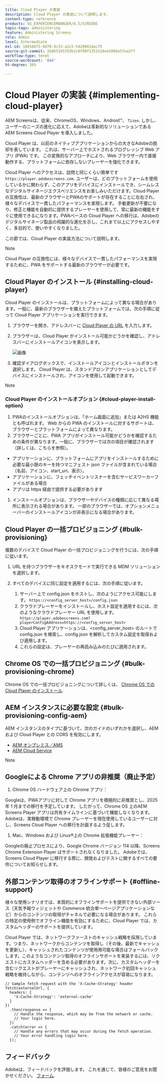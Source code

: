 ```yaml
---
title: Cloud Player の実装
description: Cloud Player の実装について説明します。
content-type: reference
products: SG_EXPERIENCEMANAGER/6.5/SCREENS
topic-tags: administering
feature: Administering Screens
role: Admin
level: Intermediate
exl-id: 184168f5-6070-4c33-a2c5-5429061dac75
source-git-commit: 2b865165793b1c0f90f1351518e41096a57ea2ff
workflow-type: tm+mt
source-wordcount: '844'
ht-degree: 36%

---
```


# Cloud Player の実装  {#implementing-cloud-player}

AEM Screensは、従来、ChromeOS、Windows、Android™、 `Tizen`. しかし、ユーザーのニーズの進化に応えて、Adobeは革新的なソリューションであるAEM Screens Cloud Player を導入しました。

Cloud Player は、以前のネイティブアプリケーションからの大きなAdobeの脱却を表しています。 これは、サーバー上でホストされるプログレッシブ Web アプリ (PWA) です。 この変換的なアプローチにより、Web ブラウザー内で直接動作する、プラットフォームに依存しないプレーヤーを強化できます。

Cloud Player へのアクセスは、訪問と同じくらい簡単です `https://player.adobescreens.com`. ユーザーは、どのプラットフォームを使用しているかに関わらず、このアプリをデバイスにインストールでき、シームレスなデジタルサイネージエクスペリエンスをお楽しみいただけます。Cloud Player の互換性は、最新のブラウザーとPWAのサポートが存在することに左右され、様々なデバイスで一貫したパフォーマンスを実現します。 手動更新が不要になり、修正と機能を自動的に提供するプレーヤーを使用して、常に最新の機能をすぐに使用できるになります。PWAベースの Cloud Player への移行は、Adobeのデジタルサイネージ製品の飛躍的な進化を示し、これまで以上にアクセスしやすく、多目的で、使いやすくなりました。

この節では、Cloud Player の実装方法について説明します。

>[!NOTE]
>
>Cloud Player の互換性には、様々なデバイスで一貫したパフォーマンスを実現するために、PWA をサポートする最新のブラウザーが必要です。

## Cloud Player のインストール {#installing-cloud-player}

Cloud Player のインストールは、プラットフォームによって異なる場合があります。一般に、最新のブラウザーを備えたプラットフォームでは、次の手順に従って Cloud Player アプリケーションを実行できます。

1. ブラウザーを開き、アドレスバーに [Cloud Player の URL](https://player.adobescreens.com) を入力します。
1. ブラウザーは、Cloud Player がインストール可能かどうかを確認し、アドレスバーにインストールアイコンを表示します。

   ![画像](/help/user-guide/assets/cloud-player-install.png)

1. 確認ダイアログボックスで、インストールアイコンとインストールボタンを選択します。 Cloud Player は、スタンドアロンアプリケーションとしてデバイスにインストールされ、アイコンを使用して起動できます。

>[!NOTE]
>
>### Cloud Player のインストールオプション {#cloud-player-install-option}
>
1. PWAのインストールオプションは、「ホーム画面に追加」または A2HS 機能とも呼ばれます。 Web からの PWA のインストールに対するサポートは、ブラウザーとプラットフォームによって異なります。
1. ブラウザーごとに、PWA アプリがインストール可能かどうかを確認するための条件が異なります。一般に、ブラウザーでは次の項目が確認されます（詳しくは、こちらを参照）。
>
* アプリケーションに、プラットフォームにアプリをインストールするために必要な最小限のキーを持つマニフェスト json ファイルが含まれている場合（名前、アイコン、start_url、表示）。
* アプリケーションに、フェッチイベントリスナーを含むサービスワーカーファイルがある場合
* アプリは https 経由で提供する必要があります
>
1. インストールオプションは、ブラウザーやデバイスの種類に応じて異なる場所に表示される場合があります。 一部のブラウザーでは、オプションメニューバーのインストールアイコンが非表示になる場合があります。

## Cloud Player の一括プロビジョニング {#bulk-provisioning}

複数のデバイスで Cloud Player の一括プロビジョニングを行うには、次の手順に従います。

1. URL を持つブラウザーをキオスクモードで実行できる MDM ソリューションを選択します。
1. すべてのデバイスに同じ設定を適用するには、次の手順に従います。

   1. サーバー上で config.json をホストし、次のようにアクセス可能にします。 `https://<config_server_host>/config.json`
   1. クラウドプレーヤーをインストールし、ホスト設定を適用するには、次のようなクラウドプレーヤー URL を使用します。 `https://player.adobescreens.com?playerConfigAddress=https://<config_server_host>`
   1. Cloud Player アプリケーションは、&lt;config_server_host> のルートで config.json を検索し、config.json を解析してカスタム設定を取得および適用します。
   1. これらの設定は、プレーヤーの再読み込みのたびに適用されます。

## Chrome OS での一括プロビジョニング {#bulk-provisioning-chrome}

Chrome OS での一括プロビジョニングについて詳しくは、 [Chrome OS での Cloud Player のインストール](https://main--screens-franklin-documentation--hlxscreens.hlx.page/updates/cloud-player/guides/chromeos-install-cloud-player).

## AEM インスタンスに必要な設定 {#bulk-provisioning-config-aem}

AEM インスタンスのタイプに基づいて、次のガイドのいずれかを選択し、AEM および Cloud Player との CORS を有効にします。
* [AEM オンプレミス／AMS](https://main--screens-franklin-documentation--hlxscreens.hlx.live/updates/cloud-player/guides/cors-settings-aem-onpremandams)
* [AEM Cloud Service](https://main--screens-franklin-documentation--hlxscreens.hlx.live/updates/cloud-player/guides/cors-settings-aem-cs)

>[!NOTE]
>
## Googleによる Chrome アプリの非推奨（廃止予定）
>
1. Chrome OS ハードウェア上の Chrome アプリ：
>
Googleは、PWAアプリに対して Chrome アプリを積極的に非推奨とし、2025 年 1 月までの移行を予定しています。 したがって、Chrome OS 上のAEM Screens Player アプリは共有タイムラインに基づいて機能しなくなります。 Adobeは、実稼動環境で Chrome プレーヤーを現在使用しているユーザーに対し、Screens Cloud Player への移行を計画するよう促します。
>
1. Mac、Windows および Linux®上の Chrome 拡張機能プレーヤー：
>
Googleの廃止プロセスにより、Google Chrome バージョン 114 以降、Screens Chrome Extension Player はサポートされなくなりました。 Adobeでは、Screens Cloud Player に移行する際に、開発およびテストに関するすべての要件についてお知らせします。

## 外部コンテンツ取得のオフラインサポート {#offline-support}

様々な使用シナリオでは、本質的にオフラインサポートを提供できない外部ソース（天気予報ウィジェットや Commerce 統合単一ページアプリケーションなど）からのコンテンツの取得がチャネルで必要になる場合があります。 これらの特定の使用例でオフライン機能を有効にするために、Cloud Player では、カスタムヘッダーのサポートを提供しています。

Cloud Player では、ネットワークファーストのキャッシュ戦略を採用しています。つまり、ネットワークからコンテンツを取得し（その後、最新でキャッシュを更新し）、キャッシュされたコンテンツが使用用可能な場合はフォールバックします。このようなコンテンツ取得のオフラインサポートを実装するには、リクエストにカスタムヘッダーを含める必要があります。次に、カスタムヘッダーを含むリクエストがプレーヤーにキャッシュされ、ネットワーク初回キャッシュ戦略を維持しながら、コンテンツへのオフラインアクセスが容易になります。

```
// Sample fetch request with the 'X-Cache-Strategy' header
fetch(externalUrl, {
  headers: {
    'X-Cache-Strategy': 'external-cache'
  }
})
  .then(response => {
    // Handle the response, which may be from the network or cache.
    // Your logic here.
  })
  .catch(error => {
    // Handle any errors that may occur during the fetch operation.
    // Your error handling logic here.
  }); 
```

## フィードバック

Adobeは、フィードバックを評価します。 これを通じて、皆様のご意見をお聞かせください。 [フォーム](https://forms.office.com/pages/responsepage.aspx?id=Wht7-jR7h0OUrtLBeN7O4TFE0b_GjstOj6I1uGs9vLpURVdWWklQQTZZRTFVNEhRVlBWWldMWlJXOC4u).
